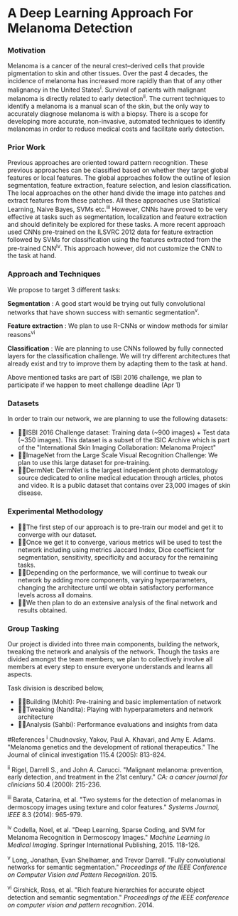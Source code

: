 # A Deep Learning Approach For Melanoma Detection

### Motivation

Melanoma is a cancer of the neural crest–derived cells that provide pigmentation to skin and other tissues. Over the past 4 decades, the incidence of melanoma has increased more rapidly than that of any other malignancy in the United States<sup>i</sup>. Survival of patients with malignant melanoma is directly related to early detection<sup>ii</sup>.  The current techniques to identify a melanoma is a manual scan of the skin, but the only way to accurately diagnose melanoma is with a biopsy. There is a scope for developing more accurate, non-invasive, automated techniques to identify melanomas in order to reduce medical costs and facilitate early detection.

### Prior Work

Previous approaches are oriented toward pattern recognition. These previous approaches can be classified based on whether they target global features or local features. The global approaches follow the outline of lesion segmentation, feature extraction, feature selection, and lesion classification. The local approaches on the other hand divide the image into patches and extract features from these patches. All these approaches use Statistical Learning, Naive Bayes, SVMs etc.<sup>iii</sup> However, CNNs have proved to be very effective at tasks such as segmentation, localization and feature extraction and should definitely be explored for these tasks. A more recent approach used CNNs pre-trained on the ILSVRC 2012 data for feature extraction followed by SVMs for classification using the features extracted from the pre-trained CNN<sup>iv</sup>. This approach however, did not customize the CNN to the task at hand.

### Approach and Techniques

We propose to target 3 different tasks:

**Segmentation** : A good start would be trying out fully convolutional networks that have shown success with semantic segmentation<sup>v</sup>.

**Feature extraction** : We plan to use R-CNNs or window methods for similar reasons<sup>vi</sup>

**Classification** : We are planning to use CNNs followed by fully connected layers for the classification challenge. We will try different architectures that already exist and try to improve them by adapting them to the task at hand.

Above mentioned tasks are part of ISBI 2016 challenge, we plan to participate if we happen to meet challenge deadline (Apr 1)

### Datasets

In order to train our network, we are planning to use the following datasets:

- ISBI 2016 Challenge dataset: Training data (~900 images) + Test data (~350 images). This dataset is a subset of the ISIC Archive which is part of the "International Skin Imaging Collaboration: Melanoma Project"
- ImageNet from the Large Scale Visual Recognition Challenge: We plan to use this large dataset for pre-training.
- DermNet: DermNet is the largest independent photo dermatology source dedicated to online medical education through articles, photos and video. It is a public dataset that contains over 23,000 images of skin disease.

### Experimental Methodology

- The first step of our approach is to pre-train our model and get it to converge with our dataset.
- Once we get it to converge, various metrics will be used to test the network including using metrics Jaccard Index, Dice coefficient for segmentation, sensitivity, specificity and accuracy for the remaining tasks.
- Depending on the performance, we will continue to tweak our network by adding more components, varying hyperparameters, changing the architecture until we obtain satisfactory performance levels across all domains.
- We then plan to do an extensive analysis of the final network and results obtained.

### Group Tasking

Our project is divided into three main components, building the network, tweaking the network and analysis of the network. Though the tasks are divided amongst the team members; we plan to collectively involve all members at every step to ensure everyone understands and learns all aspects.

Task division is described below,

- Building (Mohit): Pre-training and basic implementation of network
- Tweaking (Nandita): Playing with hyperparameters and network architecture
- Analysis (Sahbi): Performance evaluations and insights from data

#References
<sup>i</sup>
Chudnovsky, Yakov, Paul A. Khavari, and Amy E. Adams. "Melanoma genetics and the development of rational therapeutics." The Journal of clinical investigation 115.4 (2005): 813-824.

<sup>ii</sup>
 Rigel, Darrell S., and John A. Carucci. "Malignant melanoma: prevention, early detection, and treatment in the 21st century." _CA: a cancer journal for clinicians_ 50.4 (2000): 215-236.

<sup>iii</sup>
 Barata, Catarina, et al. "Two systems for the detection of melanomas in dermoscopy images using texture and color features." _Systems Journal, IEEE_ 8.3 (2014): 965-979.

<sup>iv</sup>
 Codella, Noel, et al. "Deep Learning, Sparse Coding, and SVM for Melanoma Recognition in Dermoscopy Images." _Machine Learning in Medical Imaging_. Springer International Publishing, 2015. 118-126.

<sup>v</sup>
 Long, Jonathan, Evan Shelhamer, and Trevor Darrell. "Fully convolutional networks for semantic segmentation." _Proceedings of the IEEE Conference on Computer Vision and Pattern Recognition_. 2015.

<sup>vi</sup>
 Girshick, Ross, et al. "Rich feature hierarchies for accurate object detection and semantic segmentation." _Proceedings of the IEEE conference on computer vision and pattern recognition_. 2014.
